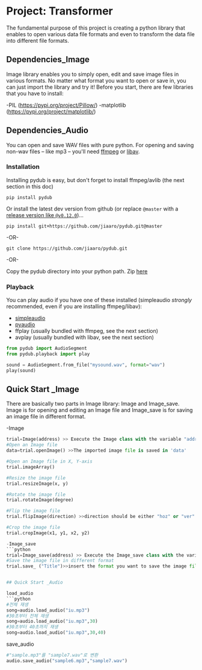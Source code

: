# Project: Transformer

The fundamental purpose of this project is creating a python library that enables to open various data file formats and even to transform the data file into different file formats.


## Dependencies_Image
Image library enables you to simply open, edit and save image files in various formats. No matter what format you want to open or save in, you can just import the library and try it!
Before you start, there are few libraries that you have to install:

-PIL (https://pypi.org/project/Pillow/)
-matplotlib (https://pypi.org/project/matplotlib/)


## Dependencies_Audio

You can open and save WAV files with pure python. For opening and saving non-wav 
files – like mp3 – you'll need [ffmpeg](http://www.ffmpeg.org/) or 
[libav](http://libav.org/).


### Installation

Installing pydub is easy, but don't forget to install ffmpeg/avlib (the next section in this doc)

    pip install pydub

Or install the latest dev version from github (or replace `@master` with a [release version like `@v0.12.0`](https://github.com/jiaaro/pydub/releases))…

    pip install git+https://github.com/jiaaro/pydub.git@master

-OR-

    git clone https://github.com/jiaaro/pydub.git

-OR-

Copy the pydub directory into your python path. Zip 
[here](https://github.com/jiaaro/pydub/zipball/master)

### Playback

You can play audio if you have one of these installed (simpleaudio _strongly_ recommended, even if you are installing ffmpeg/libav):

 - [simpleaudio](https://simpleaudio.readthedocs.io/en/latest/)
 - [pyaudio](https://people.csail.mit.edu/hubert/pyaudio/docs/#)
 - ffplay (usually bundled with ffmpeg, see the next section)
 - avplay (usually bundled with libav, see the next section)
 
```python
from pydub import AudioSegment
from pydub.playback import play

sound = AudioSegment.from_file("mysound.wav", format="wav")
play(sound)
```

## Quick Start _Image
There are basically two parts in Image library: Image and Image_save. Image is for opening and editing an Image file and Image_save is for saving an image file in different format.

-Image
```python
trial=Image(address) >> Execute the Image class with the variable "address"
#Open an Image file
data=trial.openImage() >>The imported image file is saved in 'data'

#Open an Image file in X, Y-axis
trial.imageArray()

#Resize the image file
trial.resizeImage(x, y)

#Rotate the image file
trial.rotateImage(degree)

#Flip the image file
trial.flipImage(direction) >>direction should be either "hoz" or "ver"

#Crop the image file
trial.cropImage(x1, y1, x2, y2)

-Image_save
```python
trial=Image_save(address) >> Execute the Image_save class with the variable "address"
#Save the image file in different format
trial.save_ ("Title")>>insert the format you want to save the image file in after 'save_'


## Quick Start _Audio

load_audio
```python
#전체 재생
song=audio.load_audio("iu.mp3")
#30초부터 전체 재생
song=audio.load_audio("iu.mp3",30)
#30초부터 40초까지 재생
song=audio.load_audio("iu.mp3",30,40)
 ```
save_audio
    
```python
#"sample.mp3"를 "sample7.wav"로 변환
audio.save_audio("sample6.mp3","sample7.wav") 
```

